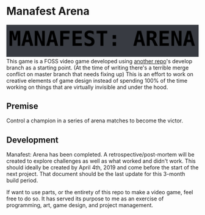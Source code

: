 # Manafest Arena
![Manafest: Arena](/Textures/logo.jpg)
This game is a FOSS video game developed using [another repo](https://github.com/blukatstudios/FPS_Project)'s develop branch
as a starting point. (At the time of writing there's a terrible merge conflict on master branch that needs fixing up)
This is an effort to work on creative elements of game design instead of spending 100% of the time working on things
that are virtually invisible and under the hood.

## Premise

Control a champion in a series of arena matches to become the victor.

## Development

Manafest: Arena has been completed. A retrospective/post-mortem will be created
to explore challenges as well as what worked and didn't work. This should
ideally be created by April 4th, 2019 and come before the start of the next
project. That document should be the last update for this 3-month build period.

If want to use parts, or the entirety of this repo to make a video game, 
feel free to do so. It has served its purpose to me as an exercise of 
programming, art, game design, and project management.